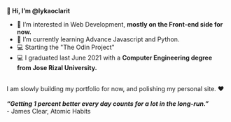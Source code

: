<b>👋 Hi, I’m @lykaoclarit</b>
- 👀 I’m interested in Web Development, <b>mostly on the Front-end side for now.</b>
- 🌱 I’m currently learning Advance Javascript and Python.
- 💻 Starting the "The Odin Project"
- 💻 I graduated last June 2021 with a <b>Computer Engineering degree from Jose Rizal University.</b>
<br>
I am slowly building my portfolio for now, and polishing my personal site. ❤️ <br><br>
<b><em>“Getting 1 percent better every day counts for a lot in the long-run.” </em></b><br>- James Clear, Atomic Habits


<!---
lykaoclarit/lykaoclarit is a ✨ special ✨ repository because its `README.md` (this file) appears on your GitHub profile.
You can click the Preview link to take a look at your changes.
--->
